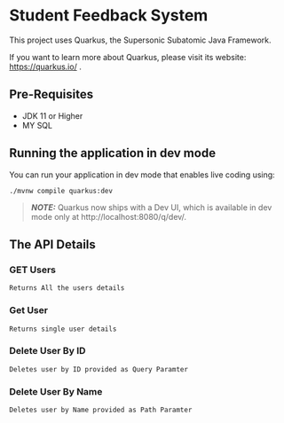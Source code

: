 # Student Feedback System

This project uses Quarkus, the Supersonic Subatomic Java Framework.

If you want to learn more about Quarkus, please visit its website: https://quarkus.io/ .

## Pre-Requisites
*  JDK 11 or Higher
*  MY SQL  

## Running the application in dev mode

You can run your application in dev mode that enables live coding using:
```shell script
./mvnw compile quarkus:dev
```

> **_NOTE:_**  Quarkus now ships with a Dev UI, which is available in dev mode only at http://localhost:8080/q/dev/.

## The API Details
### GET Users
    Returns All the users details
### Get User
    Returns single user details 
### Delete User By ID
    Deletes user by ID provided as Query Paramter
### Delete User By Name
    Deletes user by Name provided as Path Paramter
    
